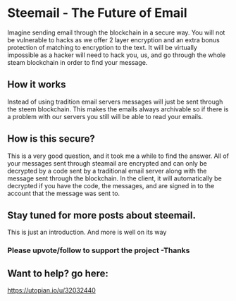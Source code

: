 # Steemail - The Future of Email
Imagine sending email through the blockchain in a secure way. You will not be vulnerable to hacks as we offer 2 layer encryption and an extra bonus protection of matching to encryption to the text. It will be virtually impossible as a hacker will need to hack you, us, and go through the whole steam blockchain in order to find your message.
## How it works
Instead of using tradition email servers messages will just be sent through the steem blockchain. This makes the emails always archivable so if there is a problem with our servers you still will be able to read your emails.
## How is this secure?
This is a very good question, and it took me a while to find the answer. All of your messages sent through steamail are encrypted and can only be decrypted by a code sent by a traditional email server along with the message sent through the blockchain. In the client, it will automatically be decrypted if you have the code, the messages, and are signed in to the account that the message was sent to.
## Stay tuned for more posts about steemail.
This is just an introduction. And more is well on its way

### Please upvote/follow to support the project -Thanks

## Want to help? go here:
https://utopian.io/u/32032440
